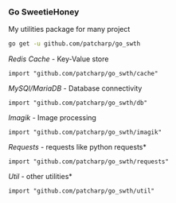 ### Go SweetieHoney
My utilities package for many project

```bash
go get -u github.com/patcharp/go_swth
```

*Redis Cache* - Key-Value store
```
import "github.com/patcharp/go_swth/cache"
```

*MySQl/MariaDB* - Database connectivity
```
import "github.com/patcharp/go_swth/db"
```

*Imagik* - Image processing
```
import "github.com/patcharp/go_swth/imagik"
```

*Requests* - requests like python requests*
```
import "github.com/patcharp/go_swth/requests"
```

*Util* - other utilities*
```
import "github.com/patcharp/go_swth/util"
```